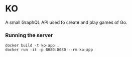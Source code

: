 # KO

A small GraphQL API used to create and play games of Go.

### Running the server

```
docker build -t ko-app .
docker run -it -p 8080:8080 --rm ko-app
```